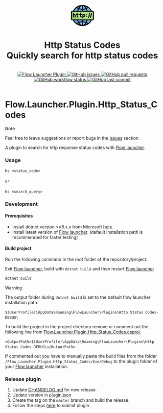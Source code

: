 <div align="center">
  <img src="Flow.Launcher.Plugin.Http_Status_Codes/Images/icon.png" alt="Shortcuts logo" width="75">  
  
<h1>Http Status Codes <br> Quickly search for http status codes</h1>
  <br>
</div>


<div align="center">
    <div>
        <a href="https://github.com/Flow-Launcher/Flow.Launcher.PluginsManifest">
            <img src="https://img.shields.io/badge/Flow%20Launcher-Plugin-blue" alt="Flow Launcher Plugin">
        </a>
        <a href="https://github.com/tho-myr/Flow.Launcher.Plugin.Http_Status_Codes/issues">
            <img src="https://img.shields.io/github/issues/tho-myr/Flow.Launcher.Plugin.Http_Status_Codes" alt="GitHub issues">
        </a>
        <a href="https://github.com/tho-myr/Flow.Launcher.Plugin.Http_Status_Codes/pulls">
            <img src="https://img.shields.io/github/issues-pr/tho-myr/Flow.Launcher.Plugin.Http_Status_Codes" alt="GitHub pull requests">
        </a>
        <a href="https://github.com/tho-myr/Flow.Launcher.Plugin.Http_Status_Codes/actions/workflows/release.yml">
            <img src="https://img.shields.io/github/actions/workflow/status/tho-myr/Flow.Launcher.Plugin.Http_Status_Codes/release.yml?branch=master" alt="GitHub workflow status">
        </a>
        <a href="https://github.com/tho-myr/Flow.Launcher.Plugin.Http_Status_Codes/commits">
            <img src="https://img.shields.io/github/last-commit/tho-myr/Flow.Launcher.Plugin.Http_Status_Codes" alt="GitHub last commit">
        </a>
    </div>
</div>

<br>

Flow.Launcher.Plugin.Http_Status_Codes
==================

> [!NOTE]
>
> Feel free to leave suggestions or report bugs in
> the [issues](https://github.com/tho-myr/Flow.Launcher.Plugin.Http_Status_Codes/issues) section.

A plugin to search for http response status codes with [Flow launcher](https://github.com/Flow-Launcher/Flow.Launcher).


### Usage

```cmd
hs <status_code>

or

hs <search_query>
```

### Development

#### Prerequisites

- Install dotnet version <=8.x.x from Microsoft [here](https://dotnet.microsoft.com/en-us/download). 
- Install latest version of [Flow launcher](https://github.com/Flow-Launcher/Flow.Launcher). (default installation path is recommended for faster testing)

#### Build project

Run the following command in the root folder of the repository/project.

Exit [Flow launcher](https://github.com/Flow-Launcher/Flow.Launcher), build with `dotnet build` 
and then restart [Flow launcher](https://github.com/Flow-Launcher/Flow.Launcher)

```cmd
dotnet build
```

> [!WARNING]
> The output folder during `dotnet build` is set to the default flow launcher installation path.
> 
> ```$(UserProfile)\AppData\Roaming\FlowLauncher\Plugins\Http Status Codes-DEBUG\```
>
> To build the project in the project directory remove or comment out the following line from [Flow.Launcher.Plugin.Http_Status_Codes.csproj](Flow.Launcher.Plugin.Http_Status_Codes/Flow.Launcher.Plugin.Http_Status_Codes.csproj).
>
> ```<OutputPath>$(UserProfile)\AppData\Roaming\FlowLauncher\Plugins\Http Status Codes-DEBUG\</OutputPath>```
>
> If commented out you have to manually paste the build files from the folder `/Flow.Launcher.Plugin.Http_Status_Codes/bin/Debug` to the plugin folder of your [Flow launcher](https://github.com/Flow-Launcher/Flow.Launcher) installation.

### Release plugin

1. Update [CHANGELOG.md](CHANGELOG.md) for new release.
2. Update version in [plugin.json](Flow.Launcher.Plugin.Http_Status_Codes/plugin.json)
3. Create the tag on the `master` branch and build the release.
4. Follow the steps [here](https://github.com/Flow-Launcher/Flow.Launcher.PluginsManifest?tab=readme-ov-file#how-to-submit-your-plugin) to submit plugin 